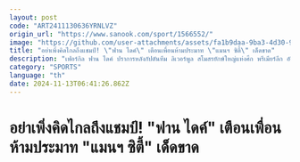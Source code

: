 ```yaml
---
layout: post
code: "ART2411130636YRNLVZ"
origin_url: "https://www.sanook.com/sport/1566552/"
image: "https://github.com/user-attachments/assets/fa1b9daa-9ba3-4d30-90ed-3761a5a5618c"
title: "อย่าเพิ่งคิดไกลถึงแชมป์! \"ฟาน ไดค์\" เตือนเพื่อนห้ามประมาท \"แมนฯ ซิตี้\" เด็ดขาด"
description: "เฟอร์กิล ฟาน ไดค์ ปราการหลังกัปตันทีม ลิเวอร์พูล สโมสรยักษ์ใหญ่แห่งศึก พรีเมียร์ลีก อังกฤษ ออกมาเตือนสติเพื่อนร่วมทีม “หงส์แดง” ห้ามมองข้ามรองจ่าฝูงอย่าง แมนเชสเตอร์ ซิตี้ เด็ดขาด แม้ปัจจุบันจะมีคะแนนห่างกันอยู่ 5 แต้มก็ตาม"
category: "SPORTS"
language: "th"
date: 2024-11-13T06:41:26.862Z
---
```


# อย่าเพิ่งคิดไกลถึงแชมป์! "ฟาน ไดค์" เตือนเพื่อนห้ามประมาท "แมนฯ ซิตี้" เด็ดขาด